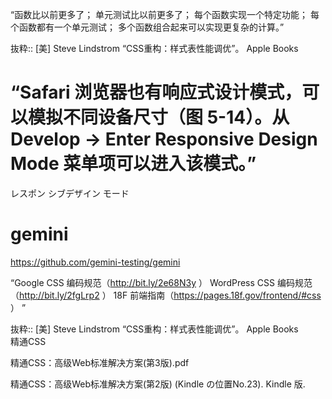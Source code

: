 “函数比以前更多了；
单元测试比以前更多了；
每个函数实现一个特定功能；
每个函数都有一个单元测试；
多个函数组合起来可以实现更复杂的计算。”

抜粋:: [美] Steve Lindstrom  “CSS重构：样式表性能调优”。 Apple Books  

# “Safari 浏览器也有响应式设计模式，可以模拟不同设备尺寸（图 5-14）。从 Develop → Enter Responsive Design Mode 菜单项可以进入该模式。”

レスポン シブデザイン モード

# gemini
https://github.com/gemini-testing/gemini

“Google CSS 编码规范（http://bit.ly/2e68N3y ）
WordPress CSS 编码规范（http://bit.ly/2fgLrp2 ）
18F 前端指南（https://pages.18f.gov/frontend/#css ）
”

抜粋:: [美] Steve Lindstrom  “CSS重构：样式表性能调优”。 Apple Books  
精通CSS

精通CSS：高级Web标准解决方案(第3版).pdf



精通CSS：高级Web标准解决方案(第2版) (Kindle の位置No.23). Kindle 版. 
